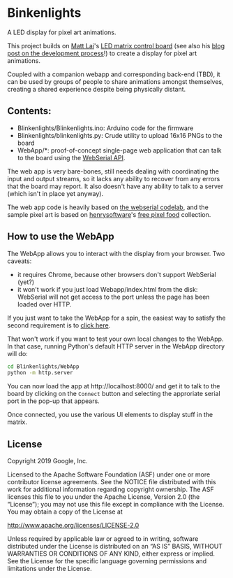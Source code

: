 # Binkenlights

A LED display for pixel art animations.

This project builds on [Matt Lai](https://github.com/matthewlai)'s [LED matrix
control board](https://github.com/matthewlai/ESP32LEDControl) (see also his
[blog post on the development
process](https://dubiouscreations.com/2021/05/04/designing-an-esp32-based-rgb-matrix-driver-and-making-500-of-them/)!)
to create a display for pixel art animations.

Coupled with a companion webapp and corresponding back-end (TBD), it can be used
by groups of people to share animations amongst themselves, creating a shared
experience despite being physically distant.

## Contents:

* Blinkenlights/Blinkenlights.ino: Arduino code for the firmware
* Blinkenlights/blinkenlights.py: Crude utility to upload 16x16 PNGs to the
  board
* WebApp/*: proof-of-concept single-page web application that can talk to the
  board using the [WebSerial API](https://wicg.github.io/serial/).
  
The web app is very bare-bones, still needs dealing with coordinating the input
and output streams, so it lacks any ability to recover from any errors that the
board may report. It also doesn't have any ability to talk to a server (which
isn't in place yet anyway).

The web app code is heavily based on [the webserial
codelab](https://goo.gle/web-serial-codelab), and the sample pixel art is based
on [henrysoftware](https://henrysoftware.itch.io/)'s [free pixel
food](https://henrysoftware.itch.io/pixel-food) collection.


## How to use the WebApp

The WebApp allows you to interact with the display from your browser. Two
caveats:

* it requires Chrome, because other browsers don't support WebSerial (yet?)
* it won't work if you just load Webapp/index.html from the disk: WebSerial will
  not get access to the port unless the page has been loaded over HTTP.

If you just want to take the WebApp for a spin, the easiest way to satisfy the
second requirement is to [click
here](https://fheinz.github.io/Blinkenlights/WebApp/).

That won't work if you want to test your own local changes to the WebApp. In
that case, running Python's default HTTP server in the WebApp directory will do:

```sh
cd Blinkenlights/WebApp
python -m http.server
```

You can now load the app at http://localhost:8000/ and get it to talk to the
board by clicking on the `Connect` button and selecting the approriate serial
port in the pop-up that appears.

Once connected, you use the various UI elements to display stuff in the matrix.


## License

Copyright 2019 Google, Inc.

Licensed to the Apache Software Foundation (ASF) under one or more contributor
license agreements. See the NOTICE file distributed with this work for
additional information regarding copyright ownership. The ASF licenses this
file to you under the Apache License, Version 2.0 (the “License”); you may not
use this file except in compliance with the License. You may obtain a copy of
the License at

http://www.apache.org/licenses/LICENSE-2.0

Unless required by applicable law or agreed to in writing, software distributed
under the License is distributed on an “AS IS” BASIS, WITHOUT WARRANTIES OR
CONDITIONS OF ANY KIND, either express or implied. See the License for the
specific language governing permissions and limitations under the License.
